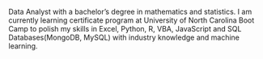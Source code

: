 Data Analyst with a bachelor’s degree in mathematics and statistics. 
I am currently learning certificate program at University of North Carolina Boot Camp to polish my skills in Excel, Python, R, VBA, JavaScript and SQL Databases(MongoDB, MySQL) with industry knowledge and machine learning.
